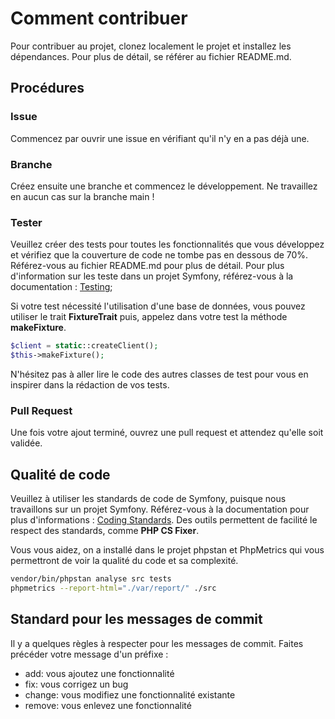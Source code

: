 # Comment contribuer

Pour contribuer au projet, clonez localement le projet et installez les dépendances. Pour plus de détail, se référer au fichier
README.md.

## Procédures

### Issue

Commencez par ouvrir une issue en vérifiant qu'il n'y en a pas déjà une. 

### Branche

Créez ensuite une branche et commencez le développement. Ne travaillez en aucun cas sur la branche main !

### Tester

Veuillez créer des tests pour toutes les fonctionnalités que vous développez et vérifiez que la couverture de code ne tombe pas en dessous de 70%. Référez-vous au fichier README.md pour plus de détail. Pour plus d'information sur les teste dans un projet Symfony, référez-vous à la documentation : [Testing](https://symfony.com/doc/current/testing.html);

Si votre test nécessité l'utilisation d'une base de données, vous pouvez utiliser le trait **FixtureTrait** puis, appelez dans votre test la méthode **makeFixture**.

```php
$client = static::createClient();
$this->makeFixture();
```

N'hésitez pas à aller lire le code des autres classes de test pour vous en inspirer dans la rédaction de vos tests.

### Pull Request

Une fois votre ajout terminé, ouvrez une pull request et attendez qu'elle soit validée.

## Qualité de code

Veuillez à utiliser les standards de code de Symfony, puisque nous travaillons sur un projet Symfony. Référez-vous à la documentation pour plus d'informations : [Coding Standards](https://symfony.com/doc/current/contributing/code/standards.html). Des outils permettent de facilité le respect des standards, comme **PHP CS Fixer**.

Vous vous aidez, on a installé dans le projet phpstan et PhpMetrics qui vous permettront de voir la qualité du code et sa complexité.

```bash
vendor/bin/phpstan analyse src tests
phpmetrics --report-html="./var/report/" ./src
```

## Standard pour les messages de commit

Il y a quelques règles à respecter pour les messages de commit. Faites précéder votre message d'un préfixe :

* add: vous ajoutez une fonctionnalité
* fix: vous corrigez un bug
* change: vous modifiez une fonctionnalité existante
* remove: vous enlevez une fonctionnalité
